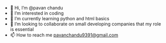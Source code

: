 - 👋 Hi, I’m @pavan chandu
- 👀 I’m interested in coding
- 🌱 I’m currently learning python and html basics 
- 💞️ I’m looking to collaborate on small developing companies that my role is essential
- 📫 How to reach me pavanchandu9391@gmail.com

<!---
6969143/6969143 is a ✨ special ✨ repository because its `README.md` (this file) appears on your GitHub profile.
You can click the Preview link to take a look at your changes.
--->
